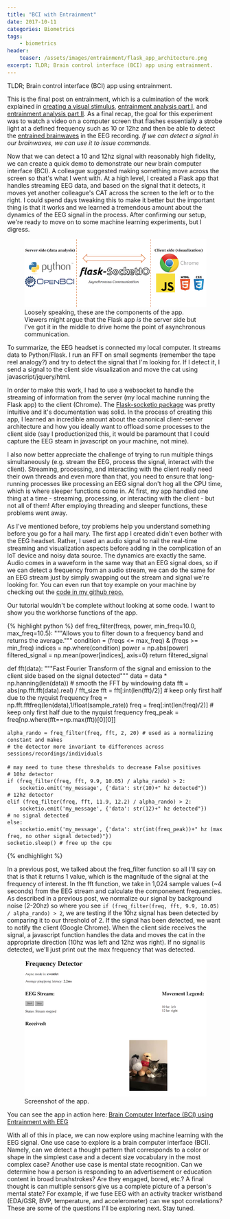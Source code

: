 ```yaml
---
title: "BCI with Entrainment"
date: 2017-10-11
categories: Biometrics
tags:
    - biometrics
header:
    teaser: /assets/images/entrainment/flask_app_architecture.png
excerpt: TLDR; Brain control interface (BCI) app using entrainment.
---
```

TLDR; Brain control interface (BCI) app using entrainment.

This is the final post on entrainment, which is a culmination of the work explained in <a href="{% post_url 2017-10-09-entrainment %}" target="_blank">creating a visual stimulus</a>, <a href="{% post_url 2017-10-10-detecting-entrainment-part-1 %}" target="_blank">entrainment analysis part I</a>, and <a href="{% post_url 2017-10-10-detecting-entrainment-part-2 %}" target="_blank">entrainment analysis part II</a>. As a final recap, the goal for this experiment was to watch a video on a computer screen that flashes essentially a strobe light at a defined frequency such as 10 or 12hz and then be able to detect the <a href="https://en.wikipedia.org/wiki/Brainwave_entrainment" target="_blank">entrained brainwaves</a> in the EEG recording. *If we can detect a signal in our brainwaves, we can use it to issue commands.* 

Now that we can detect a 10 and 12hz signal with reasonably high fidelity, we can create a quick demo to demonstrate our new brain computer interface (BCI). A colleague suggested making something move across the screen so that's what I went with. At a high level, I created a Flask app that handles streaming EEG data, and based on the signal that it detects, it moves yet another colleague's CAT across the screen to the left or to the right. I could spend days tweaking this to make it better but the important thing is that it works and we learned a tremendous amount about the dynamics of the EEG signal in the process. After confirming our setup, we're ready to move on to some machine learning experiments, but I digress.

<figure class="align-center">
  <img src="/assets/images/entrainment/flask_app_architecture.png" alt="Flask app architecture">
  <figcaption>Loosely speaking, these are the components of the app. Viewers might argue that the Flask app <i>is</i> the server side but I've got it in the middle to drive home the point of asynchronous communication.</figcaption>
</figure>

To summarize, the EEG headset is connected my local computer. It streams data to Python/Flask. I run an FFT on small segments (remember the tape reel analogy?) and try to detect the signal that I'm looking for. If I detect it, I send a signal to the client side visualization and move the cat using javascript/jquery/html.

In order to make this work, I had to use a websocket to handle the streaming of information from the server (my local machine running the Flask app) to the client (Chrome). The <a href="https://flask-socketio.readthedocs.io/en/latest/" target="_blank">Flask-socketio package</a> was pretty intuitive and it's documentation was solid. In the process of creating this app, I learned an incredible amount about the canonical client-server architecture and how you ideally want to offload some processes to the client side (say I productionized this, it would be paramount that I could capture the EEG steam in javascript on your machine, not mine).

I also now better appreciate the challenge of trying to run multiple things simultaneously (e.g. stream the EEG, process the signal, interact with the client). Streaming, processing, and interacting with the client really need their own threads and even more than that, you need to ensure that long-running processes like processing an EEG signal don't hog all the CPU time, which is where sleeper functions come in. At first, my app handled one thing at a time - streaming, processing, or interacting with the client - but not all of them! After employing threading and sleeper functions, these problems went away.

As I've mentioned before, toy problems help you understand something before you go for a hail mary. The first app I created didn't even bother with the EEG headset. Rather, I used an audio signal to nail the real-time streaming and visualization aspects before adding in the complication of an IoT device and noisy data source. The dynamics are exactly the same. Audio comes in a waveform in the same way that an EEG signal does, so if we can detect a frequency from an audio stream, we can do the same for an EEG stream just by simply swapping out the stream and signal we're looking for. You can even run that toy example on your machine by checking out the <a href="https://github.com/ToddMorrill/EEG/tree/master/frequency_detector" target="_blank">code in my github repo.</a>

Our tutorial wouldn't be complete without looking at some code. I want to show you the workhorse functions of the app.

{% highlight python %}
def freq_filter(freqs, power, min_freq=10.0, max_freq=10.5):
    """Allows you to filter down to a frequency band and returns the average."""
    condition = (freqs <= max_freq) & (freqs >= min_freq)
    indices = np.where(condition)
    power = np.abs(power)
    filtered_signal = np.mean(power[indices], axis=0)
    return filtered_signal

def fft(data):
    """Fast Fourier Transform of the signal and emission to the client side based on the signal detected"""
    data = data * np.hanning(len(data)) # smooth the FFT by windowing data
    fft = abs(np.fft.fft(data).real) / fft_size
    fft = fft[:int(len(fft)/2)] # keep only first half due to the nyquist frequency
    freq = np.fft.fftfreq(len(data),1/float(sample_rate))
    freq = freq[:int(len(freq)/2)] # keep only first half due to the nyquist frequency
    freq_peak = freq[np.where(fft==np.max(fft))[0][0]]

    alpha_rando = freq_filter(freq, fft, 2, 20) # used as a normalizing constant and makes
    # the detector more invariant to differences across sessions/recordings/individuals
    
    # may need to tune these thresholds to decrease False positives
    # 10hz detector
    if (freq_filter(freq, fft, 9.9, 10.05) / alpha_rando) > 2:
        socketio.emit('my_message', {'data': str(10)+" hz detected"})
    # 12hz detector
    elif (freq_filter(freq, fft, 11.9, 12.2) / alpha_rando) > 2:
        socketio.emit('my_message', {'data': str(12)+" hz detected"})
    # no signal detected
    else:
        socketio.emit('my_message', {'data': str(int(freq_peak))+" hz (max freq, no other signal detected)"})
    socketio.sleep() # free up the cpu
{% endhighlight %}

In a previous post, we talked about the freq_filter function so all I'll say on that is that it returns 1 value, which is the magnitude of the signal at the frequency of interest. In the fft function, we take in 1,024 sample values (~4 seconds) from the EEG stream and calculate the componenent frequencies. As described in a previous post, we normalize our signal by background noise (2-20hz) so where you see `if (freq_filter(freq, fft, 9.9, 10.05) / alpha_rando) > 2`, we are testing if the 10hz signal has been detected by comparing it to our threshold of 2. If the signal has been detected, we want to notify the client (Google Chrome). When the client side receives the signal, a javascript function handles the data and moves the cat in the appropriate direction (10hz was left and 12hz was right). If no signal is detected, we'll just print out the max frequency that was detected.

<figure class="align-center">
  <img src="/assets/images/entrainment/app_screenshot.png" alt="App screenshot">
  <figcaption>Screenshot of the app.</figcaption>
</figure>

You can see the app in action here: <a href="https://www.youtube.com/watch?v=f81T0KcprpM" target="_blank">Brain Computer Interface (BCI) using Entrainment with EEG</a>

With all of this in place, we can now explore using machine learning with the EEG signal. One use case to explore is a brain computer interface (BCI). Namely, can we detect a thought pattern that corresponds to a color or shape in the simplest case and a decent size vocabulary in the most complex case? Another use case is mental state recognition. Can we determine how a person is responding to an advertisement or education content in broad brushstrokes? Are they engaged, bored, etc.? A final thought is can multiple sensors give us a complete picture of a person's mental state? For example, if we fuse EEG with an activity tracker wristband (EDA/GSR, BVP, temperature, and accelerometer) can we spot correlations? These are some of the questions I'll be exploring next. Stay tuned.
